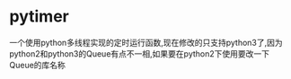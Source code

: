 # pytimer

一个使用python多线程实现的定时运行函数,现在修改的只支持python3了,因为python2和python3的Queue有点不一相,如果要在python2下使用要改一下Queue的库名称
